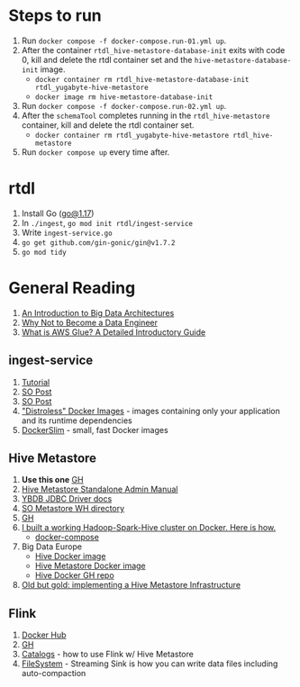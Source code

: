 # Steps to run
1. Run `docker compose -f docker-compose.run-01.yml up`.
2. After the container `rtdl_hive-metastore-database-init` exits with code 0, kill and delete the rtdl container set and the `hive-metastore-database-init` image.
    * `docker container rm rtdl_hive-metastore-database-init rtdl_yugabyte-hive-metastore`
    * `docker image rm hive-metastore-database-init`
3. Run `docker compose -f docker-compose.run-02.yml up`.
4. After the `schemaTool` completes running in the `rtdl_hive-metastore` container, kill and delete the rtdl container set.
    * `docker container rm rtdl_yugabyte-hive-metastore rtdl_hive-metastore`
5. Run `docker compose up` every time after.

# rtdl
1. Install Go (go@1.17)
2. In `./ingest`, `go mod init rtdl/ingest-service`
3. Write `ingest-service.go`
4. `go get github.com/gin-gonic/gin@v1.7.2`
5. `go mod tidy`

# General Reading
1. [An Introduction to Big Data Architectures](https://www.quastor.org/p/an-introduction-to-big-data-architectures)
2. [Why Not to Become a Data Engineer](https://medium.com/coriers/why-not-to-become-a-data-engineer-3533286bf642)
3. [What is AWS Glue? A Detailed Introductory Guide](https://www.lastweekinaws.com/blog/what-is-aws-glue-a-detailed-introductory-guide/)

## ingest-service
1. [Tutorial](https://golang.org/doc/tutorial/web-service-gin)
2. [SO Post](https://stackoverflow.com/questions/42247978/go-gin-gonic-get-text-from-post-request)
3. [SO Post](https://stackoverflow.com/questions/61919830/go-gin-get-request-body-json)
3. ["Distroless" Docker Images](https://github.com/GoogleContainerTools/distroless) - images containing only your application and its runtime dependencies
4. [DockerSlim](https://dockersl.im/) - small, fast Docker images

## Hive Metastore
1. **Use this one** [GH](https://github.com/arempter/hive-metastore-docker)
2. [Hive Metastore Standalone Admin Manual](https://cwiki.apache.org/confluence/display/Hive/AdminManual+Metastore+3.0+Administration)
3. [YBDB JDBC Driver docs](https://docs.yugabyte.com/latest/integrations/jdbc-driver/)
4. [SO Metastore WH directory](https://stackoverflow.com/questions/30518130/how-to-set-hive-metastore-warehouse-dir-in-hivecontext)
5. [GH](https://github.com/IBM/docker-hive)
6. [I built a working Hadoop-Spark-Hive cluster on Docker. Here is how.](https://marcel-jan.eu/datablog/2020/10/25/i-built-a-working-hadoop-spark-hive-cluster-on-docker-here-is-how/)
    * [docker-compose](https://github.com/Marcel-Jan/docker-hadoop-spark/blob/master/docker-compose.yml)
7. Big Data Europe
    * [Hive Docker image](https://hub.docker.com/r/bde2020/hive)
    * [Hive Metastore Docker image](https://hub.docker.com/layers/bde2020/hive/2.1.0-postgresql-metastore/images/sha256-c08e4c07c5d670ccfed2fc5123b2fe536d3678347f65f46629b8d2d98564c1d5?context=explore)
    * [Hive Docker GH repo](https://github.com/big-data-europe/docker-hive)
8. [Old but gold: implementing a Hive Metastore Infrastructure](https://medium.com/quintoandar-tech-blog/old-but-gold-implementing-a-hive-metastore-infrastructure-225a8056fea8)

## Flink
1. [Docker Hub](https://hub.docker.com/_/flink)
2. [GH](https://github.com/apache/flink)
3. [Catalogs](https://nightlies.apache.org/flink/flink-docs-release-1.14/docs/dev/table/catalogs/) - how to use Flink w/ Hive Metastore
4. [FileSystem](https://nightlies.apache.org/flink/flink-docs-master/docs/connectors/table/filesystem/) - Streaming Sink is how you can write data files including auto-compaction